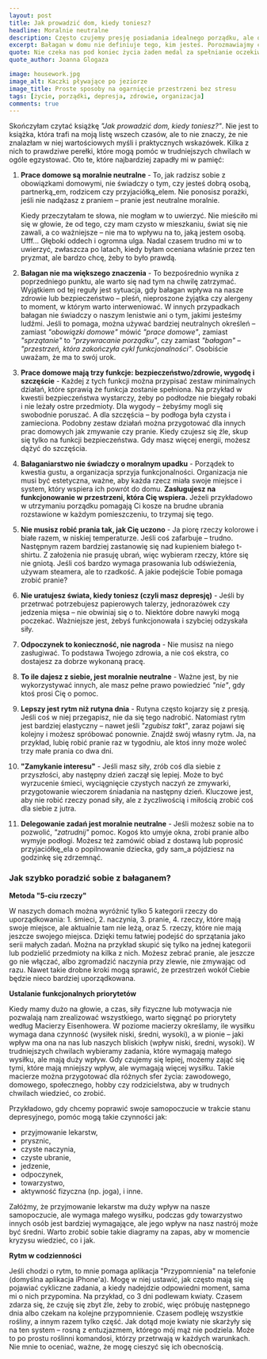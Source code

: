 ```yaml
---
layout: post
title: Jak prowadzić dom, kiedy toniesz?
headline: Moralnie neutralne
description: Często czujemy presję posiadania idealnego porządku, ale o dziwo bałagan to nie koniec świata! Dziś o prostych sposobach na ogarnięcie przestrzeni bez stresu.
excerpt: Bałagan w domu nie definiuje tego, kim jesteś. Porozmawiajmy chwilę o sprzątaniu małymi krokami, bez presji i z wyrozumiałością dla siebie.
quote: Nie czeka nas pod koniec życia żaden medal za spełnianie oczekiwań innych.
quote_author: Joanna Glogaza

image: housework.jpg
image_alt: Kaczki pływające po jeziorze
image_title: Proste sposoby na ogarnięcie przestrzeni bez stresu
tags: [życie, porządki, depresja, zdrowie, organizacja]
comments: true
---
```


Skończyłam czytać książkę _"Jak prowadzić dom, kiedy toniesz?"_. Nie jest to książka, która trafi na moją listę wszech czasów, ale to nie znaczy, że nie znalazłam w niej wartościowych myśli i praktycznych wskazówek. Kilka z nich to prawdziwe perełki, które mogą pomóc w trudniejszych chwilach w ogóle egzystować. Oto te, które najbardziej zapadły mi w pamięć:

<!--break-->

1. **Prace domowe są moralnie neutralne** - To, jak radzisz sobie z obowiązkami domowymi, nie świadczy o tym, czy jesteś dobrą osobą, partnerką_em, rodzicem czy przyjaciółką_elem. Nie ponosisz porażki, jeśli nie nadążasz z praniem – pranie jest neutralne moralnie.

    Kiedy przeczytałam te słowa, nie mogłam w to uwierzyć. Nie mieściło mi się w głowie, że od tego, czy mam czysto w mieszkaniu, świat się nie zawali, a co ważniejsze – nie ma to wpływu na to, jaką jestem osobą. Ufff... Głęboki oddech i ogromna ulga. Nadal czasem trudno mi w to uwierzyć, zwłaszcza po latach, kiedy byłam oceniana właśnie przez ten pryzmat, ale bardzo chcę, żeby to było prawdą.

2. **Bałagan nie ma większego znaczenia** - To bezpośrednio wynika z poprzedniego punktu, ale warto się nad tym na chwilę zatrzymać. Wyjątkiem od tej reguły jest sytuacja, gdy bałagan wpływa na nasze zdrowie lub bezpieczeństwo – pleśń, nieproszone żyjątka czy alergeny to moment, w którym warto interweniować. W innych przypadkach bałagan nie świadczy o naszym lenistwie ani o tym, jakimi jesteśmy ludźmi. Jeśli to pomaga, można używać bardziej neutralnych określeń – zamiast _"obowiązki domowe"_ mówić _"prace domowe"_, zamiast _"sprzątanie"_ to _"przywracanie porządku"_, czy zamiast _"bałagan"_ – _"przestrzeń, która zakończyła cykl funkcjonalności"_. Osobiście uważam, że ma to swój urok.

3. **Prace domowe mają trzy funkcje: bezpieczeństwo/zdrowie, wygodę i szczęście** - Każdej z tych funkcji można przypisać zestaw minimalnych działań, które sprawią że funkcja zostanie spełniona. Na przykład w kwestii bezpieczeństwa wystarczy, żeby po podłodze nie biegały robaki i nie leżały ostre przedmioty. Dla wygody – żebyśmy mogli się swobodnie poruszać. A dla szczęścia – by podłoga była czysta i zamieciona. Podobny zestaw działań można przygotować dla innych prac domowych jak zmywanie czy pranie. Kiedy czujesz się źle, skup się tylko na funkcji bezpieczeństwa. Gdy masz więcej energii, możesz dążyć do szczęścia.

4. **Bałaganiarstwo nie świadczy o moralnym upadku** - Porządek to kwestia gustu, a organizacja sprzyja funkcjonalności. Organizacja nie musi być estetyczna, ważne, aby każda rzecz miała swoje miejsce i system, który wspiera ich powrót do domu. **Zasługujesz na funkcjonowanie w przestrzeni, która Cię wspiera.** Jeżeli przykładowo w utrzymaniu porządku pomagają Ci kosze na brudne ubrania rozstawione w każdym pomieszczeniu, to trzymaj się tego.

5. **Nie musisz robić prania tak, jak Cię uczono** - Ja piorę rzeczy kolorowe i białe razem, w niskiej temperaturze. Jeśli coś zafarbuje – trudno. Następnym razem bardziej zastanowię się nad kupieniem białego t-shirtu. Z założenia nie prasuję ubrań, więc wybieram rzeczy, które się nie gniotą. Jeśli coś bardzo wymaga prasowania lub odświeżenia, używam steamera, ale to rzadkość. A jakie podejście Tobie pomaga zrobić pranie?

6. **Nie uratujesz świata, kiedy toniesz (czyli masz depresję)** - Jeśli by przetrwać potrzebujesz papierowych talerzy, jednorazówek czy jedzenia mięsa – nie obwiniaj się o to. Niektóre dobre nawyki mogą poczekać. Ważniejsze jest, żebyś funkcjonowała i szybciej odzyskała siły.

7. **Odpoczynek to konieczność, nie nagroda** - Nie musisz na niego zasługiwać. To podstawa Twojego zdrowia, a nie coś ekstra, co dostajesz za dobrze wykonaną pracę.

8. **To ile dajesz z siebie, jest moralnie neutralne** - Ważne jest, by nie wykorzystywać innych, ale masz pełne prawo powiedzieć _"nie"_, gdy ktoś prosi Cię o pomoc.

9. **Lepszy jest rytm niż rutyna dnia** - Rutyna często kojarzy się z presją. Jeśli coś w niej przegapisz, nie da się tego nadrobić. Natomiast rytm jest bardziej elastyczny – nawet jeśli _"zgubisz takt"_, zaraz pojawi się kolejny i możesz spróbować ponownie. Znajdź swój własny rytm. Ja, na przykład, lubię robić pranie raz w tygodniu, ale ktoś inny może woleć trzy małe prania co dwa dni.

10. **"Zamykanie interesu"** - Jeśli masz siły, zrób coś dla siebie z przyszłości, aby następny dzień zaczął się lepiej. Może to być wyrzucenie śmieci, wyciągnięcie czystych naczyń ze zmywarki, przygotowanie wieczorem śniadania na następny dzień. Kluczowe jest, aby nie robić rzeczy ponad siły, ale z życzliwością i miłością zrobić coś dla siebie z jutra.

11. **Delegowanie zadań jest moralnie neutralne** - Jeśli możesz sobie na to pozwolić, _"zatrudnij"_ pomoc. Kogoś kto umyje okna, zrobi pranie albo wymyje podłogi. Możesz też zamówić obiad z dostawą lub poprosić przyjaciółkę_ela o popilnowanie dziecka, gdy sam_a pójdziesz na godzinkę się zdrzemnąć.

<div class='post-header'>
  <h3>Jak szybko poradzić sobie z bałaganem?</h3>
</div>

**Metoda "5-ciu rzeczy"**

W naszych domach można wyróżnić tylko 5 kategorii rzeczy do uporządkowania: 1. śmieci, 2. naczynia, 3. pranie, 4. rzeczy, które mają swoje miejsce, ale aktualnie tam nie leżą, oraz 5. rzeczy, które nie mają jeszcze swojego miejsca. Dzięki temu łatwiej podejść do sprzątania jako serii małych zadań. Można na przykład skupić się tylko na jednej kategorii lub podzielić przedmioty na kilka z nich. Możesz zebrać pranie, ale jeszcze go nie włączać, albo zgromadzić naczynia przy zlewie, nie zmywając od razu. Nawet takie drobne kroki mogą sprawić, że przestrzeń wokół Ciebie będzie nieco bardziej uporządkowana.

**Ustalanie funkcjonalnych priorytetów**

Kiedy mamy dużo na głowie, a czas, siły fizyczne lub motywacja nie pozwalają nam zrealizować wszystkiego, warto sięgnąć po priorytety według Macierzy Eisenhowera. W poziome macierzy określamy, ile wysiłku wymaga dana czynność (wysiłek niski, średni, wysoki), a w pionie – jaki wpływ ma ona na nas lub naszych bliskich (wpływ niski, średni, wysoki). W trudniejszych chwilach wybieramy zadania, które wymagają małego wysiłku, ale mają duży wpływ. Gdy czujemy się lepiej, możemy zająć się tymi, które mają mniejszy wpływ, ale wymagają więcej wysiłku. Takie macierze można przygotować dla różnych sfer życia: zawodowego, domowego, społecznego, hobby czy rodzicielstwa, aby w trudnych chwilach wiedzieć, co zrobić.

Przykładowo, gdy chcemy poprawić swoje samopoczucie w trakcie stanu depresyjnego, pomóc mogą takie czynności jak:
- przyjmowanie lekarstw,
- prysznic,
- czyste naczynia,
- czyste ubranie,
- jedzenie,
- odpoczynek,
- towarzystwo,
- aktywność fizyczna (np. joga), i inne.

Załóżmy, że przyjmowanie lekarstw ma duży wpływ na nasze samopoczucie, ale wymaga małego wysiłku, podczas gdy towarzystwo innych osób jest bardziej wymagające, ale jego wpływ na nasz nastrój może być średni. Warto zrobić sobie takie diagramy na zapas, aby w momencie kryzysu wiedzieć, co i jak.

**Rytm w codzienności**

Jeśli chodzi o rytm, to mnie pomaga aplikacja "Przypomnienia" na telefonie (domyślna aplikacja iPhone'a). Mogę w niej ustawić, jak często mają się pojawiać cykliczne zadania, a kiedy nadejdzie odpowiedni moment, sama mi o nich przypomina. Na przykład, co 3 dni podlewam kwiaty. Czasem zdarza się, że czuję się zbyt źle, żeby to zrobić, więc próbuję następnego dnia albo czekam na kolejne przypomnienie. Czasem podleję wszystkie rośliny, a innym razem tylko część. Jak dotąd moje kwiaty nie skarżyły się na ten system – rosną z entuzjazmem, którego mój mąż nie podziela. Może to po prostu roślinni komandosi, którzy przetrwają w każdych warunkach. Nie mnie to oceniać, ważne, że mogę cieszyć się ich obecnością.
